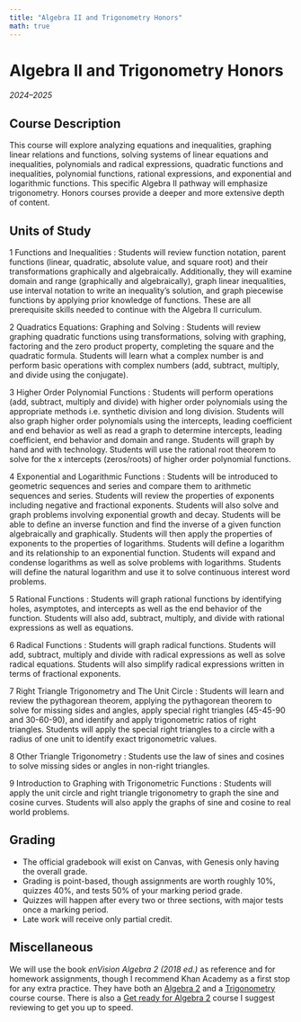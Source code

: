 ```yaml
---
title: "Algebra II and Trigonometry Honors"
math: true
---
```


# Algebra II and Trigonometry Honors
_2024–2025_

## Course Description
This course will explore analyzing equations and inequalities, graphing linear relations and functions, solving systems of linear equations and inequalities, polynomials and radical expressions, quadratic functions and inequalities, polynomial functions, rational expressions, and exponential and logarithmic functions. This specific Algebra II pathway will emphasize trigonometry. Honors courses provide a deeper and more extensive depth of content.

## Units of Study
1 Functions and Inequalities
: Students will review function notation, parent functions (linear, quadratic, absolute value, and square root) and their transformations graphically and algebraically. Additionally, they will examine domain and range (graphically and algebraically), graph linear inequalities, use interval notation to write an inequality’s solution, and graph piecewise functions by applying prior knowledge of functions. These are all prerequisite skills needed to continue with the Algebra II curriculum. 

2 Quadratics Equations: Graphing and Solving
: Students will review graphing quadratic functions using transformations, solving with graphing, factoring and the zero product property, completing the square and the quadratic formula. Students will learn what a complex number is and perform basic operations with complex numbers (add, subtract, multiply, and divide using the conjugate).


3 Higher Order Polynomial Functions
: Students will perform operations (add, subtract, multiply and divide) with higher order polynomials using the appropriate methods i.e. synthetic division and long  division. Students will also graph higher order polynomials using the intercepts, leading coefficient and end behavior as well as read a graph to determine intercepts, leading coefficient, end behavior and domain and range. Students will graph by hand and with technology. Students will use the rational root theorem to solve for the x intercepts (zeros/roots) of higher order polynomial functions.

4 Exponential and Logarithmic Functions
: Students will be introduced to geometric sequences and series and compare them to arithmetic sequences and series. Students will review the properties of exponents including negative and fractional exponents. Students will also solve and graph problems involving exponential growth and decay. Students will be able to define an inverse function and find the inverse of a given function algebraically and graphically. Students will then apply the properties of exponents to the properties of logarithms. Students will define a logarithm and its relationship to an exponential function. Students will expand and condense logarithms  as well as solve problems with logarithms. Students will define the natural logarithm and use it to solve continuous interest word problems. 

5 Rational Functions
: Students will graph rational functions by identifying holes, asymptotes, and intercepts as well as the end behavior of the function. Students will also add, subtract, multiply, and divide with rational expressions as well as equations. 

6 Radical Functions
: Students will graph radical functions. Students will add, subtract, multiply and divide with radical expressions as well as solve radical equations. Students will also simplify radical expressions written in terms of fractional exponents.

7 Right Triangle Trigonometry and The Unit Circle
: Students will learn and review the pythagorean theorem, applying the pythagorean theorem to solve for missing sides and angles, apply special right triangles (45-45-90 and 30-60-90), and identify and apply trigonometric ratios of right triangles. Students will apply the special right triangles to a circle with a radius of one unit to identify exact trigonometric values.

8 Other Triangle Trigonometry 
: Students use the law of sines and cosines to solve missing sides or angles in non-right triangles.

9 Introduction to Graphing with Trigonometric Functions
: Students will apply the unit circle and right triangle trigonometry to graph the sine and cosine curves. Students will also apply the graphs of sine and cosine to real world problems.

## Grading
- The official gradebook will exist on Canvas, with Genesis only having the overall grade.
- Grading is point-based, though assignments are worth roughly 10%, quizzes 40%, and tests 50% of your marking period grade. 
- Quizzes will happen after every two or three sections, with major tests once a marking period.
- Late work will receive only partial credit.

## Miscellaneous
We will use the book _enVision Algebra 2 (2018 ed.)_ as reference and for homework assignments, though I recommend Khan Academy as a first stop for any extra practice. They have both an [Algebra 2](https://www.khanacademy.org/math/algebra2) and a [Trigonometry](https://www.khanacademy.org/math/trigonometry) course course. There is also a [Get ready for Algebra 2](https://www.khanacademy.org/math/get-ready-for-algebra-ii) course I suggest reviewing to get you up to speed.